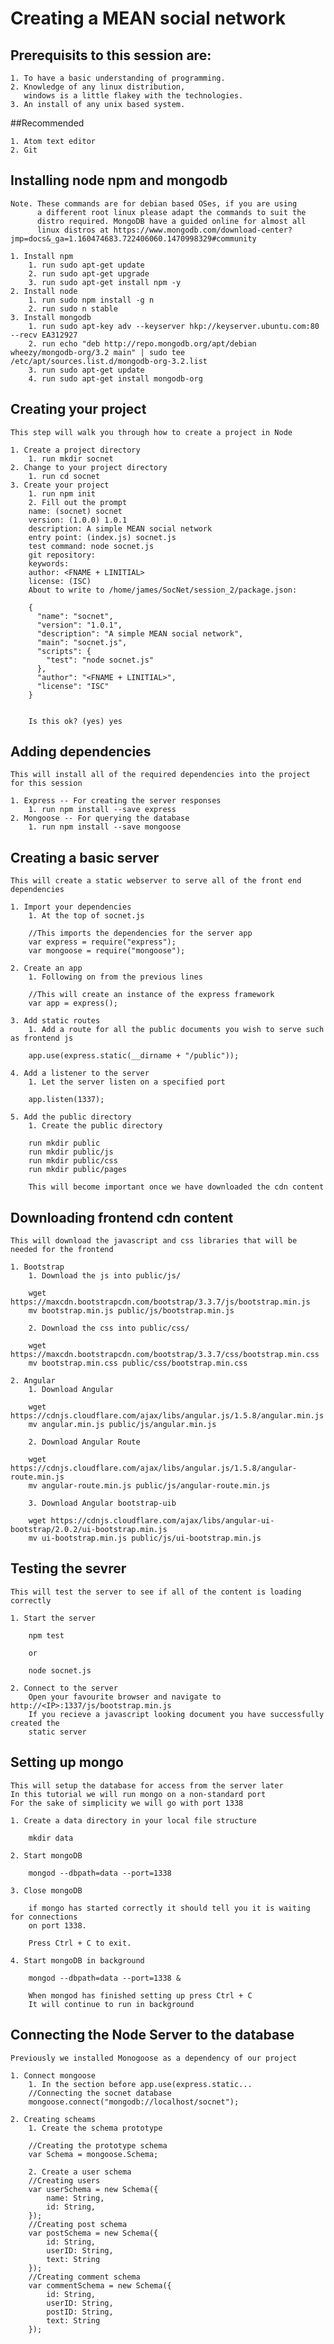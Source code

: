 # Creating a MEAN social network

## Prerequisits to this session are:

	1. To have a basic understanding of programming.
	2. Knowledge of any linux distribution,
	   windows is a little flakey with the technologies.
	3. An install of any unix based system.

##Recommended

	1. Atom text editor
	2. Git

## Installing node npm and mongodb
	Note. These commands are for debian based OSes, if you are using
	      a different root linux please adapt the commands to suit the
	      distro required. MongoDB have a guided online for almost all
	      linux distros at https://www.mongodb.com/download-center?jmp=docs&_ga=1.160474683.722406060.1470998329#community

	1. Install npm
		1. run sudo apt-get update
		2. run sudo apt-get upgrade
		3. run sudo apt-get install npm -y
	2. Install node
		1. run sudo npm install -g n
		2. run sudo n stable
	3. Install mongodb
		1. run sudo apt-key adv --keyserver hkp://keyserver.ubuntu.com:80 --recv EA312927
		2. run echo "deb http://repo.mongodb.org/apt/debian wheezy/mongodb-org/3.2 main" | sudo tee /etc/apt/sources.list.d/mongodb-org-3.2.list
		3. run sudo apt-get update
		4. run sudo apt-get install mongodb-org

## Creating your project
	This step will walk you through how to create a project in Node

	1. Create a project directory
		1. run mkdir socnet
	2. Change to your project directory
		1. run cd socnet
	3. Create your project
		1. run npm init
		2. Fill out the prompt
		name: (socnet) socnet
		version: (1.0.0) 1.0.1
		description: A simple MEAN social network
		entry point: (index.js) socnet.js
		test command: node socnet.js
		git repository: 
		keywords: 
		author: <FNAME + LINITIAL>
		license: (ISC) 
		About to write to /home/james/SocNet/session_2/package.json:
		
		{
		  "name": "socnet",
		  "version": "1.0.1",
		  "description": "A simple MEAN social network",
		  "main": "socnet.js",
		  "scripts": {
		    "test": "node socnet.js"
		  },
		  "author": "<FNAME + LINITIAL>",
		  "license": "ISC"
		}


		Is this ok? (yes) yes

## Adding dependencies
	This will install all of the required dependencies into the project for this session

	1. Express -- For creating the server responses
		1. run npm install --save express
	2. Mongoose -- For querying the database
		1. run npm install --save mongoose

## Creating a basic server
	This will create a static webserver to serve all of the front end dependencies

	1. Import your dependencies
		1. At the top of socnet.js

		//This imports the dependencies for the server app
		var express = require("express");
		var mongoose = require("mongoose");

	2. Create an app
		1. Following on from the previous lines

		//This will create an instance of the express framework
		var app = express();

	3. Add static routes
		1. Add a route for all the public documents you wish to serve such as frontend js

		app.use(express.static(__dirname + "/public"));

	4. Add a listener to the server
		1. Let the server listen on a specified port

		app.listen(1337);

	5. Add the public directory
		1. Create the public directory

		run mkdir public
		run mkdir public/js
		run mkdir public/css
		run mkdir public/pages

		This will become important once we have downloaded the cdn content

## Downloading frontend cdn content
	This will download the javascript and css libraries that will be needed for the frontend

	1. Bootstrap
		1. Download the js into public/js/
		
		wget https://maxcdn.bootstrapcdn.com/bootstrap/3.3.7/js/bootstrap.min.js
		mv bootstrap.min.js public/js/bootstrap.min.js

		2. Download the css into public/css/

		wget https://maxcdn.bootstrapcdn.com/bootstrap/3.3.7/css/bootstrap.min.css
		mv bootstrap.min.css public/css/bootstrap.min.css

	2. Angular
		1. Download Angular

		wget https://cdnjs.cloudflare.com/ajax/libs/angular.js/1.5.8/angular.min.js
		mv angular.min.js public/js/angular.min.js

		2. Download Angular Route

		wget https://cdnjs.cloudflare.com/ajax/libs/angular.js/1.5.8/angular-route.min.js
		mv angular-route.min.js public/js/angular-route.min.js

		3. Download Angular bootstrap-uib

		wget https://cdnjs.cloudflare.com/ajax/libs/angular-ui-bootstrap/2.0.2/ui-bootstrap.min.js
		mv ui-bootstrap.min.js public/js/ui-bootstrap.min.js

## Testing the sevrer
	This will test the server to see if all of the content is loading correctly

	1. Start the server

		npm test

		or

		node socnet.js

	2. Connect to the server
		Open your favourite browser and navigate to http://<IP>:1337/js/bootstrap.min.js
		If you recieve a javascript looking document you have successfully created the
		static server

## Setting up mongo
	This will setup the database for access from the server later
	In this tutorial we will run mongo on a non-standard port
	For the sake of simplicity we will go with port 1338

	1. Create a data directory in your local file structure

		mkdir data

	2. Start mongoDB

		mongod --dbpath=data --port=1338

	3. Close mongoDB

		if mongo has started correctly it should tell you it is waiting for connections
		on port 1338.

		Press Ctrl + C to exit.

	4. Start mongoDB in background

		mongod --dbpath=data --port=1338 &

		When mongod has finished setting up press Ctrl + C
		It will continue to run in background

## Connecting the Node Server to the database
	Previously we installed Monogoose as a dependency of our project
	
	1. Connect mongoose
		1. In the section before app.use(express.static...
		//Connecting the socnet database
		mongoose.connect("mongodb://localhost/socnet");

	2. Creating scheams
		1. Create the schema prototype

		//Creating the prototype schema
		var Schema = mongoose.Schema;

		2. Create a user schema
		//Creating users
		var userSchema = new Schema({
			name: String,
			id: String,
		});
		//Creating post schema
		var postSchema = new Schema({
			id: String,
			userID: String,
			text: String
		});
		//Creating comment schema
		var commentSchema = new Schema({
			id: String,
			userID: String,
			postID: String,
			text: String
		});
